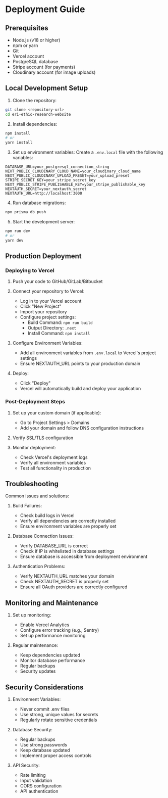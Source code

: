 # Deployment Guide

## Prerequisites
- Node.js (v18 or higher)
- npm or yarn
- Git
- Vercel account
- PostgreSQL database
- Stripe account (for payments)
- Cloudinary account (for image uploads)

## Local Development Setup

1. Clone the repository:
```bash
git clone <repository-url>
cd eri-ethio-research-website
```

2. Install dependencies:
```bash
npm install
# or
yarn install
```

3. Set up environment variables:
Create a `.env.local` file with the following variables:
```env
DATABASE_URL=your_postgresql_connection_string
NEXT_PUBLIC_CLOUDINARY_CLOUD_NAME=your_cloudinary_cloud_name
NEXT_PUBLIC_CLOUDINARY_UPLOAD_PRESET=your_upload_preset
STRIPE_SECRET_KEY=your_stripe_secret_key
NEXT_PUBLIC_STRIPE_PUBLISHABLE_KEY=your_stripe_publishable_key
NEXTAUTH_SECRET=your_nextauth_secret
NEXTAUTH_URL=http://localhost:3000
```

4. Run database migrations:
```bash
npx prisma db push
```

5. Start the development server:
```bash
npm run dev
# or
yarn dev
```

## Production Deployment

### Deploying to Vercel

1. Push your code to GitHub/GitLab/Bitbucket

2. Connect your repository to Vercel:
   - Log in to your Vercel account
   - Click "New Project"
   - Import your repository
   - Configure project settings:
     - Build Command: `npm run build`
     - Output Directory: `.next`
     - Install Command: `npm install`

3. Configure Environment Variables:
   - Add all environment variables from `.env.local` to Vercel's project settings
   - Ensure NEXTAUTH_URL points to your production domain

4. Deploy:
   - Click "Deploy"
   - Vercel will automatically build and deploy your application

### Post-Deployment Steps

1. Set up your custom domain (if applicable):
   - Go to Project Settings > Domains
   - Add your domain and follow DNS configuration instructions

2. Verify SSL/TLS configuration

3. Monitor deployment:
   - Check Vercel's deployment logs
   - Verify all environment variables
   - Test all functionality in production

## Troubleshooting

Common issues and solutions:

1. Build Failures:
   - Check build logs in Vercel
   - Verify all dependencies are correctly installed
   - Ensure environment variables are properly set

2. Database Connection Issues:
   - Verify DATABASE_URL is correct
   - Check if IP is whitelisted in database settings
   - Ensure database is accessible from deployment environment

3. Authentication Problems:
   - Verify NEXTAUTH_URL matches your domain
   - Check NEXTAUTH_SECRET is properly set
   - Ensure all OAuth providers are correctly configured

## Monitoring and Maintenance

1. Set up monitoring:
   - Enable Vercel Analytics
   - Configure error tracking (e.g., Sentry)
   - Set up performance monitoring

2. Regular maintenance:
   - Keep dependencies updated
   - Monitor database performance
   - Regular backups
   - Security updates

## Security Considerations

1. Environment Variables:
   - Never commit .env files
   - Use strong, unique values for secrets
   - Regularly rotate sensitive credentials

2. Database Security:
   - Regular backups
   - Use strong passwords
   - Keep database updated
   - Implement proper access controls

3. API Security:
   - Rate limiting
   - Input validation
   - CORS configuration
   - API authentication 